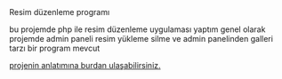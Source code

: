 <!DOCTYPE html>
<html lang="en">
<head>
    <meta charset="UTF-8">
    <meta http-equiv="X-UA-Compatible" content="IE=edge">
    <meta name="viewport" content="width=device-width, initial-scale=1.0">
    
</head>
<body>
    <h> Resim düzenleme programı</h>
    <p> bu projemde php ile resim düzenleme uygulaması yaptım genel olarak projemde admin paneli resim yükleme silme ve admin panelinden galleri tarzı bir program mevcut</p>
  <a href="https://emrehansevimli.github.io/">projenin anlatımına burdan ulaşabilirsiniz.</a>
</video>
</body>
</html>
